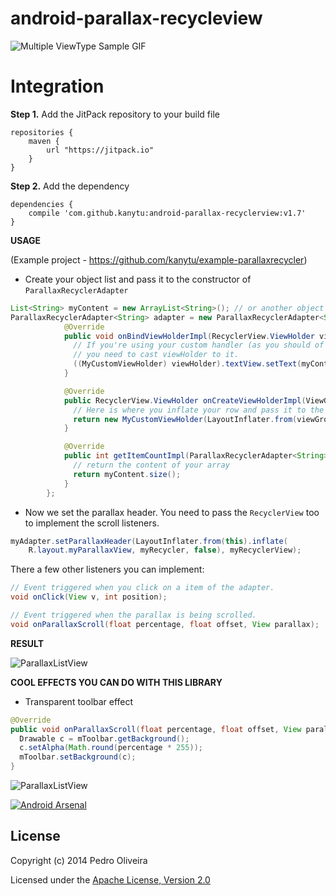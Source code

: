 android-parallax-recycleview
============================

![Multiple ViewType Sample GIF](http://img.blog.csdn.net/20160708161853108)


**Integration**
====

**Step 1.** Add the JitPack repository to your build file

   	repositories {
   	    maven {
   	        url "https://jitpack.io"
   	    }
   	}
   	
**Step 2.** Add the dependency

    dependencies {
    	compile 'com.github.kanytu:android-parallax-recyclerview:v1.7'
    }




**USAGE**

(Example project - https://github.com/kanytu/example-parallaxrecycler)


 - Create your object list and pass it to the constructor of `ParallaxRecyclerAdapter`

```java
List<String> myContent = new ArrayList<String>(); // or another object list
ParallaxRecyclerAdapter<String> adapter = new ParallaxRecyclerAdapter<String>(content) {
            @Override
            public void onBindViewHolderImpl(RecyclerView.ViewHolder viewHolder, ParallaxRecyclerAdapter<String> adapter, int i) {
              // If you're using your custom handler (as you should of course) 
              // you need to cast viewHolder to it.
              ((MyCustomViewHolder) viewHolder).textView.setText(myContent.get(i)); // your bind holder routine.
            }

            @Override
            public RecyclerView.ViewHolder onCreateViewHolderImpl(ViewGroup viewGroup, final ParallaxRecyclerAdapter<String> adapter, int i) {
              // Here is where you inflate your row and pass it to the constructor of your ViewHolder
              return new MyCustomViewHolder(LayoutInflater.from(viewGroup.getContext()).inflate(R.layout.myRow, viewGroup, false));
            }

            @Override
            public int getItemCountImpl(ParallaxRecyclerAdapter<String> adapter) {
              // return the content of your array
              return myContent.size();
            }
        };
```

 - Now we set the parallax header. You need to pass the `RecyclerView` too to implement the scroll listeners.

```java
myAdapter.setParallaxHeader(LayoutInflater.from(this).inflate(
    R.layout.myParallaxView, myRecycler, false), myRecyclerView);
```

There a few other listeners you can implement:

```java
// Event triggered when you click on a item of the adapter.
void onClick(View v, int position); 

// Event triggered when the parallax is being scrolled.
void onParallaxScroll(float percentage, float offset, View parallax); 
```

**RESULT**

![ParallaxListView](https://raw.githubusercontent.com/kanytu/android-parallax-recycleview/master/screenshots/screenshot.gif)


**COOL EFFECTS YOU CAN DO WITH THIS LIBRARY**

 - Transparent toolbar effect

```java
@Override
public void onParallaxScroll(float percentage, float offset, View parallax) {
  Drawable c = mToolbar.getBackground();
  c.setAlpha(Math.round(percentage * 255));
  mToolbar.setBackground(c);
}
```

![ParallaxListView](https://raw.githubusercontent.com/kanytu/android-parallax-recycleview/master/screenshots/parallaxtoolbar.gif)


[![Android Arsenal](https://img.shields.io/badge/Android%20Arsenal-android--parallax--recyclerview-brightgreen.svg?style=flat)](https://android-arsenal.com/details/3/1095)


## License
Copyright (c) 2014 Pedro Oliveira

Licensed under the [Apache License, Version 2.0](http://www.apache.org/licenses/LICENSE-2.0.html)

